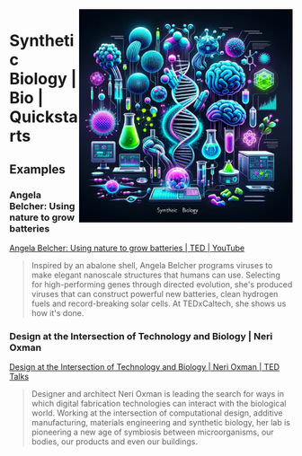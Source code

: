 <img src="assets/synthetic-biology.webp" alt="Synthetic Biology" style="width: 380px;" align="right">

# Synthetic Biology | Bio | Quickstarts

## Examples
### Angela Belcher: Using nature to grow batteries
[Angela Belcher: Using nature to grow batteries | TED | YouTube](https://www.youtube.com/watch?v=SFW0TEFKCxk)

> Inspired by an abalone shell, Angela Belcher programs viruses to make elegant nanoscale structures that humans can use. Selecting for high-performing genes through directed evolution, she's produced viruses that can construct powerful new batteries, clean hydrogen fuels and record-breaking solar cells. At TEDxCaltech, she shows us how it's done.

### Design at the Intersection of Technology and Biology | Neri Oxman
[Design at the Intersection of Technology and Biology | Neri Oxman | TED Talks](https://www.youtube.com/watch?v=CVa_IZVzUoc)

> Designer and architect Neri Oxman is leading the search for ways in which digital fabrication technologies can interact with the biological world. Working at the intersection of computational design, additive manufacturing, materials engineering and synthetic biology, her lab is pioneering a new age of symbiosis between microorganisms, our bodies, our products and even our buildings.
